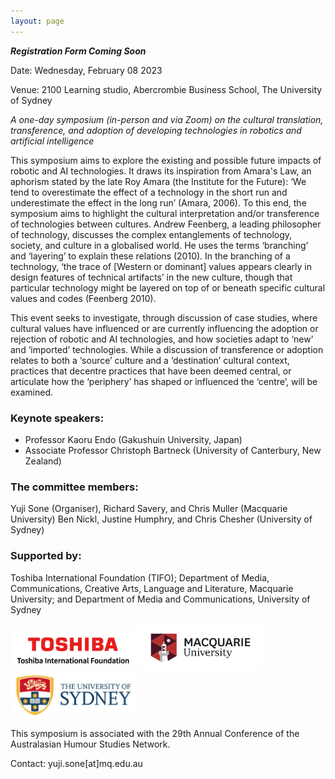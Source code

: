 ```yaml
---
layout: page
---
```


***Registration Form Coming Soon***

Date: 	Wednesday, February 08 2023

Venue: 2100 Learning studio, Abercrombie Business School, The University of Sydney

*A one-day symposium (in-person and via Zoom) on the cultural translation, transference, and adoption of developing technologies in robotics and artificial intelligence*

This symposium aims to explore the existing and possible future impacts of robotic and AI technologies. It draws its inspiration from Amara's Law, an aphorism stated by the late Roy Amara (the Institute for the Future): ‘We tend to overestimate the effect of a technology in the short run and underestimate the effect in the long run’ (Amara, 2006). To this end, the symposium aims to highlight the cultural interpretation and/or transference of technologies between cultures. Andrew Feenberg, a leading philosopher of technology, discusses the complex entanglements of technology, society, and culture in a globalised world. He uses the terms ‘branching’ and ‘layering’ to explain these relations (2010). In the branching of a technology, ‘the trace of [Western or dominant] values appears clearly in design features of technical artifacts’ in the new culture, though that particular technology might be layered on top of or beneath specific cultural values and codes (Feenberg 2010). 

This event seeks to investigate, through discussion of case studies, where cultural values have influenced or are currently influencing the adoption or rejection of robotic and AI technologies, and how societies adapt to ‘new’ and ‘imported’ technologies. While a discussion of transference or adoption relates to both a ‘source’ culture and a ‘destination’ cultural context, practices that decentre practices that have been deemed central, or articulate how the ‘periphery’ has shaped or influenced the ‘centre’, will be examined. 

### Keynote speakers: 
- Professor Kaoru Endo (Gakushuin University, Japan)
- Associate Professor Christoph Bartneck (University of Canterbury, New Zealand)

### The committee members:
Yuji Sone (Organiser), Richard Savery, and Chris Muller (Macquarie University)
Ben Nickl, Justine Humphry, and Chris Chesher (University of Sydney)

### Supported by: 
Toshiba International Foundation (TIFO); Department of Media, Communications, Creative Arts, Language and Literature, Macquarie University; and Department of Media and Communications, University of Sydney

<img src="images/toshiba.png" alt="Toshiba" style="width:200px;"/>
<img src="images/mq.png" alt="MQ" style="width:200px;"/>
<img src="images/u-of-sydney.jpg" alt="usyd" style="width:200px;"/>



This symposium is associated with the 29th Annual Conference of the Australasian Humour Studies Network. 

Contact: yuji.sone[at]mq.edu.au
